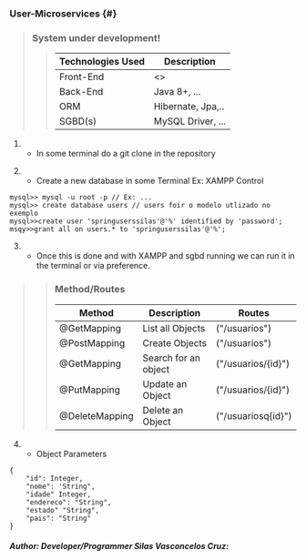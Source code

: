  ### User-Microservices {#}
>
> ### System under development!  
>
>>
>> | Technologies Used | Description |
>> | ----------- | ----------- |
>> | Front-End | <<?????>> |
>> | Back-End  | Java 8+, ... |  
>> | ORM       | Hibernate, Jpa,.. |  
>> | SGBD(s)   | MySQL Driver, ... |
> 
>>
1. - In some terminal do a git clone in the repository  
>  
>
2. - Create a new database in some Terminal Ex: XAMPP Control
```
mysql>> mysql -u root -p // Ex: ...
mysql>> create database users // users foir o modelo utlizado no exemplo  
mysql>>create user 'springuserssilas'@'%' identified by 'password';
msqy>>grant all on users.* to 'springuserssilas'@'%';
```
3. - Once this is done and with XAMPP and sgbd running we can run it in the terminal or via preference.
>
>> ### Method/Routes
>> | Method | Description | Routes |
>> | ----------- | ----------- | ----------- |
>> | @GetMapping  | List all Objects | ("/usuarios") |
>> | @PostMapping | Create Objects   | ("/usuarios") |
>> | @GetMapping  | Search for an object | ("/usuarios/{id}") | 
>> | @PutMapping  | Update an Object |  ("/usuarios/{id}") |
>> | @DeleteMapping | Delete an Object | ("/usuariosq{id}") | 
>
4. - Object Parameters
```
{
    "id": Integer,
    "nome": 'String",
    "idade" Integer,
    "endereco": "String",
    "estado" "String",
    "pais": "String"
}
```
>
##### Author: Developer/Programmer Silas Vasconcelos Cruz:

